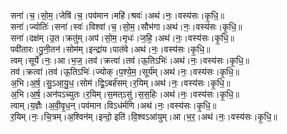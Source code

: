 

  
सना॑।च॒।सो॒म॒।जेषि॑।च॒।पव॑मान।महि॑।श्रवः॑।अथ॑।नः॒।वस्य॑सः।कृ॒धि॒॥  
सना॑।ज्योतिः॑।सना॑।स्वः॑।विश्वा॑।च॒।सो॒म॒।सौभ॑गा।अथ॑।नः॒।वस्य॑सः।कृ॒धि॒॥  
सना॑।दक्ष॑म्।उ॒त।क्रतु॑म्।अप॑।सो॒म॒।मृधः॑।ज॒हि॒।अथ॑।नः॒।वस्य॑सः।कृ॒धि॒॥  
पवी॑तारः।पु॒नी॒तन॑।सोम॑म्।इन्द्रा॑य।पात॑वे।अथ॑।नः॒।वस्य॑सः।कृ॒धि॒॥  
त्वम्।सूर्ये॑।नः॒।आ।भ॒ज॒।तव॑।क्रत्वा॑।तव॑।ऊ॒तिऽभिः॑।अथ॑।नः॒।वस्य॑सः।कृ॒धि॒॥  
तव॑।क्रत्वा॑।तव॑।ऊ॒तिऽभिः॑।ज्योक्।प॒श्ये॒म॒।सूर्य॑म्।अथ॑।नः॒।वस्य॑सः।कृ॒धि॒॥  
अ॒भि।अ॒र्ष॒।सु॒ऽआ॒यु॒ध॒।सोम॑।द्वि॒ऽबर्ह॑सम्।र॒यिम्।अथ॑।नः॒।वस्य॑सः।कृ॒धि॒॥  
अ॒भि।अ॒र्ष॒।अन॑पऽच्युतः।र॒यिम्।स॒मत्ऽसु॑।स॒स॒हिः।अथ॑।नः॒।वस्य॑सः।कृ॒धि॒॥  
त्वाम्।य॒ज्ञैः।अ॒वी॒वृ॒ध॒न्।पव॑मान।विऽध॑र्मणि।अथ॑।नः॒।वस्य॑सः।कृ॒धि॒॥  
र॒यिम्।नः॒।चि॒त्रम्।अ॒श्विन॑म्।इन्दो॒ इति॑।वि॒श्वऽआ॑युम्।आ।भ॒र॒।अथ॑।नः॒।वस्य॑सः।कृ॒धि॒॥  
